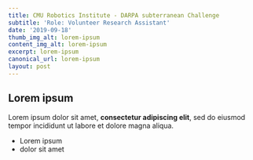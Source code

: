 ```yaml
---
title: CMU Robotics Institute - DARPA subterranean Challenge
subtitle: 'Role: Volunteer Research Assistant'
date: '2019-09-18'
thumb_img_alt: lorem-ipsum
content_img_alt: lorem-ipsum
excerpt: lorem-ipsum
canonical_url: lorem-ipsum
layout: post
---
```

## Lorem ipsum

Lorem ipsum dolor sit amet, **consectetur adipiscing elit**, sed do eiusmod tempor incididunt ut labore et dolore magna aliqua.

- Lorem ipsum
- dolor sit amet